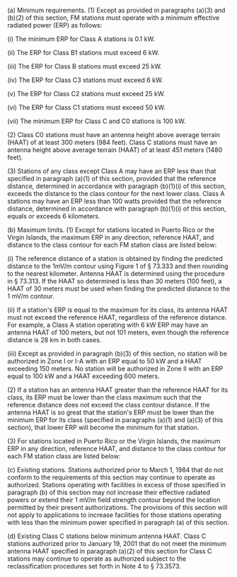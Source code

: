 (a) Minimum requirements. (1) Except as provided in paragraphs (a)(3) and (b)(2) of this section, FM stations must operate with a minimum effective radiated power (ERP) as follows:

(i) The minimum ERP for Class A stations is 0.1 kW.

(ii) The ERP for Class B1 stations must exceed 6 kW.

(iii) The ERP for Class B stations must exceed 25 kW.

(iv) The ERP for Class C3 stations must exceed 6 kW.

(v) The ERP for Class C2 stations must exceed 25 kW.

(vi) The ERP for Class C1 stations must exceed 50 kW.

(vii) The minimum ERP for Class C and C0 stations is 100 kW.

(2) Class C0 stations must have an antenna height above average terrain (HAAT) of at least 300 meters (984 feet). Class C stations must have an antenna height above average terrain (HAAT) of at least 451 meters (1480 feet).

(3) Stations of any class except Class A may have an ERP less than that specified in paragraph (a)(1) of this section, provided that the reference distance, determined in accordance with paragraph (b)(1)(i) of this section, exceeds the distance to the class contour for the next lower class. Class A stations may have an ERP less than 100 watts provided that the reference distance, determined in accordance with paragraph (b)(1)(i) of this section, equals or exceeds 6 kilometers.

(b) Maximum limits. (1) Except for stations located in Puerto Rico or the Virgin Islands, the maximum ERP in any direction, reference HAAT, and distance to the class contour for each FM station class are listed below:

(i) The reference distance of a station is obtained by finding the predicted distance to the 1mV/m contour using Figure 1 of § 73.333 and then rounding to the nearest kilometer. Antenna HAAT is determined using the procedure in § 73.313. If the HAAT so determined is less than 30 meters (100 feet), a HAAT of 30 meters must be used when finding the predicted distance to the 1 mV/m contour.
              

(ii) If a station's ERP is equal to the maximum for its class, its antenna HAAT must not exceed the reference HAAT, regardless of the reference distance. For example, a Class A station operating with 6 kW ERP may have an antenna HAAT of 100 meters, but not 101 meters, even though the reference distance is 28 km in both cases.

(iii) Except as provided in paragraph (b)(3) of this section, no station will be authorized in Zone I or I-A with an ERP equal to 50 kW and a HAAT exceeding 150 meters. No station will be authorized in Zone II with an ERP equal to 100 kW and a HAAT exceeding 600 meters.

(2) If a station has an antenna HAAT greater than the reference HAAT for its class, its ERP must be lower than the class maximum such that the reference distance does not exceed the class contour distance. If the antenna HAAT is so great that the station's ERP must be lower than the minimum ERP for its class (specified in paragraphs (a)(1) and (a)(3) of this section), that lower ERP will become the minimum for that station.

(3) For stations located in Puerto Rico or the Virgin Islands, the maximum ERP in any direction, reference HAAT, and distance to the class contour for each FM station class are listed below:

(c) Existing stations. Stations authorized prior to March 1, 1984 that do not conform to the requirements of this section may continue to operate as authorized. Stations operating with facilities in excess of those specified in paragraph (b) of this section may not increase their effective radiated powers or extend their 1 mV/m field strength contour beyond the location permitted by their present authorizations. The provisions of this section will not apply to applications to increase facilities for those stations operating with less than the minimum power specified in paragraph (a) of this section.

(d) Existing Class C stations below minimum antenna HAAT. Class C stations authorized prior to January 19, 2001 that do not meet the minimum antenna HAAT specified in paragraph (a)(2) of this section for Class C stations may continue to operate as authorized subject to the reclassification procedures set forth in Note 4 to § 73.3573.

